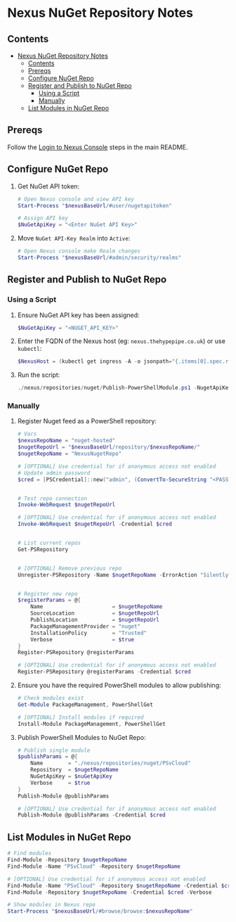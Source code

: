 # Nexus NuGet Repository Notes

## Contents

- [Nexus NuGet Repository Notes](#nexus-nuget-repository-notes)
  - [Contents](#contents)
  - [Prereqs](#prereqs)
  - [Configure NuGet Repo](#configure-nuget-repo)
  - [Register and Publish to NuGet Repo](#register-and-publish-to-nuget-repo)
    - [Using a Script](#using-a-script)
    - [Manually](#manually)
  - [List Modules in NuGet Repo](#list-modules-in-nuget-repo)

## Prereqs

Follow the [Login to Nexus Console](./../../../README.md#login-to-nexus-console) steps in the main README.

## Configure NuGet Repo

1. Get NuGet API token:

    ```powershell
    # Open Nexus console and view API key
    Start-Process "$nexusBaseUrl/#user/nugetapitoken"

    # Assign API key
    $NuGetApiKey = "<Enter NuGet API Key>"
    ```

1. Move `NuGet API-Key Realm` into `Active`:

    ```powershell
    # Open Nexus console make Realm changes
    Start-Process "$nexusBaseUrl/#admin/security/realms"
    ```

## Register and Publish to NuGet Repo

### Using a Script

1. Ensure NuGet API key has been assigned:

    ```powershell
    $NuGetApiKey = "<NUGET_API_KEY>"
    ```

1. Enter the FQDN of the Nexus host (eg: `nexus.thehypepipe.co.uk`) or use `kubectl`:

    ```powershell
    $NexusHost = (kubectl get ingress -A -o jsonpath="{.items[0].spec.rules[0].host}")
    ```

1. Run the script:

    ```powershell
    ./nexus/repositories/nuget/Publish-PowerShellModule.ps1 -NugetApiKey $NuGetApiKey -NexusHost $NexusHost
    ```

### Manually

1. Register Nuget feed as a PowerShell repository:

    ```powershell
    # Vars
    $nexusRepoName = "nuget-hosted"
    $nugetRepoUrl = "$nexusBaseUrl/repository/$nexusRepoName/"
    $nugetRepoName = "NexusNugetRepo"

    # [OPTIONAL] Use credential for if anonymous access not enabled
    # Update admin password
    $cred = [PSCredential]::new("admin", (ConvertTo-SecureString "<PASSWORD>" -AsPlainText -Force))


    # Test repo connection
    Invoke-WebRequest $nugetRepoUrl

    # [OPTIONAL] Use credential for if anonymous access not enabled
    Invoke-WebRequest $nugetRepoUrl -Credential $cred


    # List current repos
    Get-PSRepository


    # [OPTIONAL] Remove previous repo
    Unregister-PSRepository -Name $nugetRepoName -ErrorAction "SilentlyContinue"


    # Register new repo
    $registerParams = @{
        Name                      = $nugetRepoName
        SourceLocation            = $nugetRepoUrl
        PublishLocation           = $nugetRepoUrl
        PackageManagementProvider = "nuget"
        InstallationPolicy        = "Trusted"
        Verbose                   = $true
    }
    Register-PSRepository @registerParams

    # [OPTIONAL] Use credential for if anonymous access not enabled
    Register-PSRepository @registerParams -Credential $cred
    ```

1. Ensure you have the required PowerShell modules to allow publishing:

    ```powershell
    # Check modules exist
    Get-Module PackageManagement, PowerShellGet

    # [OPTIONAL] Install modules if required
    Install-Module PackageManagement, PowerShellGet
    ```

1. Publish PowerShell Modules to NuGet Repo:

    ```powershell
    # Publish single module
    $publishParams = @{
        Name        = "./nexus/repositories/nuget/PSvCloud"
        Repository  = $nugetRepoName
        NuGetApiKey = $nuGetApiKey
        Verbose     = $true
    }
    Publish-Module @publishParams

    # [OPTIONAL] Use credential for if anonymous access not enabled
    Publish-Module @publishParams -Credential $cred
    ```

## List Modules in NuGet Repo

```powershell
# Find modules
Find-Module -Repository $nugetRepoName
Find-Module -Name "PSvCloud" -Repository $nugetRepoName

# [OPTIONAL] Use credential for if anonymous access not enabled
Find-Module -Name "PSvCloud" -Repository $nugetRepoName -Credential $cred -Verbose
Find-Module -Repository $nugetRepoName -Credential $cred -Verbose

# Show modules in Nexus repo
Start-Process "$nexusBaseUrl/#browse/browse:$nexusRepoName"
```
